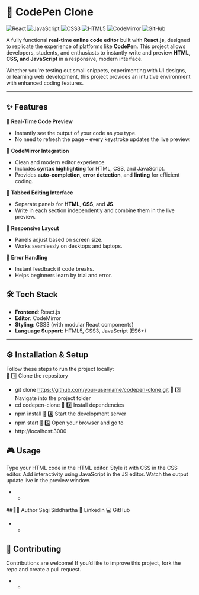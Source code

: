 # 🚀 CodePen Clone  

![React](https://img.shields.io/badge/React-20232A?style=for-the-badge&logo=react&logoColor=61DAFB)
![JavaScript](https://img.shields.io/badge/JavaScript-ES6+-yellow?style=for-the-badge&logo=javascript&logoColor=black)
![CSS3](https://img.shields.io/badge/CSS3-1572B6?style=for-the-badge&logo=css3&logoColor=white)
![HTML5](https://img.shields.io/badge/HTML5-E34F26?style=for-the-badge&logo=html5&logoColor=white)
![CodeMirror](https://img.shields.io/badge/CodeMirror-39457E?style=for-the-badge&logo=codemirror&logoColor=white)
![GitHub](https://img.shields.io/badge/GitHub-100000?style=for-the-badge&logo=github&logoColor=white)

A fully functional **real-time online code editor** built with **React.js**, designed to replicate the experience of platforms like **CodePen**. This project allows developers, students, and enthusiasts to instantly write and preview **HTML, CSS, and JavaScript** in a responsive, modern interface.  

Whether you're testing out small snippets, experimenting with UI designs, or learning web development, this project provides an intuitive environment with enhanced coding features.  

---

## ✨ Features  

🔹 **Real-Time Code Preview**  
- Instantly see the output of your code as you type.  
- No need to refresh the page – every keystroke updates the live preview.  

🔹 **CodeMirror Integration**  
- Clean and modern editor experience.  
- Includes **syntax highlighting** for HTML, CSS, and JavaScript.  
- Provides **auto-completion**, **error detection**, and **linting** for efficient coding.  

🔹 **Tabbed Editing Interface**  
- Separate panels for **HTML**, **CSS**, and **JS**.  
- Write in each section independently and combine them in the live preview.  

🔹 **Responsive Layout**  
- Panels adjust based on screen size.  
- Works seamlessly on desktops and laptops.  

🔹 **Error Handling**  
- Instant feedback if code breaks.  
- Helps beginners learn by trial and error.  



## 🛠️ Tech Stack  

- **Frontend**: React.js  
- **Editor**: CodeMirror  
- **Styling**: CSS3 (with modular React components)  
- **Language Support**: HTML5, CSS3, JavaScript (ES6+)  

---



## ⚙️ Installation & Setup  

Follow these steps to run the project locally:  
🔹 1️⃣ Clone the repository  
- git clone https://github.com/your-username/codepen-clone.git
🔹 2️⃣ Navigate into the project folder
- cd codepen-clone
🔹 3️⃣ Install dependencies
- npm install
🔹 4️⃣ Start the development server
- npm start
🔹 5️⃣ Open your browser and go to
- http://localhost:3000
  
## 🎮 Usage
Type your HTML code in the HTML editor.
Style it with CSS in the CSS editor.
Add interactivity using JavaScript in the JS editor.
Watch the output update live in the preview window.
- -

##🧑‍💻 Author
Sagi Siddhartha
💼 LinkedIn
💻 GitHub
- -
## 🙌 Contributing
Contributions are welcome!
If you’d like to improve this project, fork the repo and create a pull request.
- -
